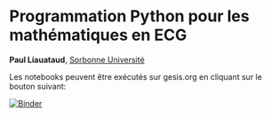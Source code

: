 # Programmation Python pour les mathématiques en ECG

**Paul Liauataud**, [Sorbonne Université](http://www.sorbonne-universite.fr/)

Les notebooks peuvent être exécutés sur gesis.org en cliquant sur le bouton suivant:

[![Binder](https://notebooks.gesis.org/binder/badge_logo.svg)](https://notebooks.gesis.org/binder/v2/gh/guillod/python/master?urlpath=lab)
